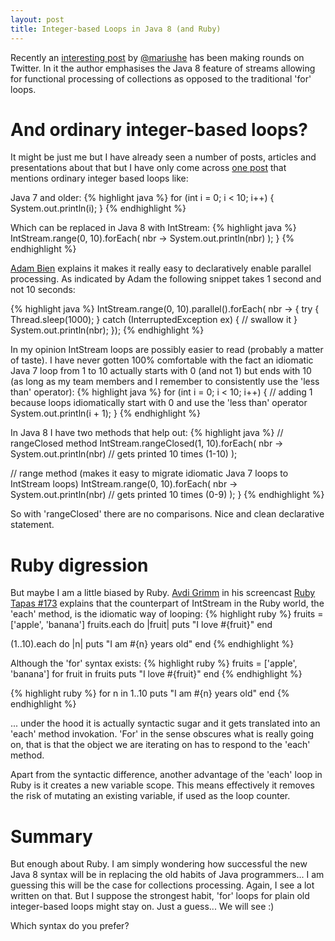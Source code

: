 ```yaml
---
layout: post
title: Integer-based Loops in Java 8 (and Ruby)
---
```


Recently an [interesting post](http://www.deadcoderising.com/java-8-no-more-loops) by [@mariushe](https://twitter.com/mariushe) has been making rounds on Twitter. In it the author emphasises the Java 8 feature of streams allowing for functional processing of collections as opposed to the traditional 'for' loops.

# And ordinary integer-based loops?

It might be just me but I have already seen a number of posts, articles and presentations about that but I have only come across [one post](http://www.adam-bien.com/roller/abien/entry/java_8_from_ordinary_for) that mentions ordinary integer based loops like:

Java 7 and older:
{% highlight java %}
for (int i = 0; i < 10; i++) {
  System.out.println(i);
}
{% endhighlight %}


Which can be replaced in Java 8 with IntStream:
{% highlight java %}
  IntStream.range(0, 10).forEach(
    nbr -> System.out.println(nbr)
  );
}
{% endhighlight %}

[Adam Bien](https://twitter.com/AdamBien) explains it makes it really easy to declaratively enable parallel processing. As indicated by Adam the following snippet takes 1 second and not 10 seconds:

{% highlight java %}
  IntStream.range(0, 10).parallel().forEach( nbr -> {
    try {
      Thread.sleep(1000);
    } catch (InterruptedException ex) {
      // swallow it
    }
    System.out.println(nbr);
  });
{% endhighlight %}


In my opinion IntStream loops are possibly easier to read (probably a matter of taste). I have never gotten 100% comfortable with the fact an idiomatic Java 7 loop from 1 to 10 actually starts with 0 (and not 1) but ends with 10 (as long as my team members and I remember to consistently use the 'less than' operator):
{% highlight java %}
for (int i = 0; i < 10; i++) {
  // adding 1 because loops idiomatically start with 0 and use the 'less than' operator
  System.out.println(i + 1);
}
{% endhighlight %}

In Java 8 I have two methods that help out:
{% highlight java %}
  // rangeClosed method
  IntStream.rangeClosed(1, 10).forEach(
    nbr -> System.out.println(nbr) // gets printed 10 times (1-10)
  );

  // range method (makes it easy to migrate idiomatic Java 7 loops to IntStream loops)
  IntStream.range(0, 10).forEach(
    nbr -> System.out.println(nbr) // gets printed 10 times (0-9)
  );
}
{% endhighlight %}

So with 'rangeClosed' there are no comparisons. Nice and clean declarative statement.


# Ruby digression
But maybe I am a little biased by Ruby. [Avdi Grimm](https://twitter.com/avdi) in his screencast [Ruby Tapas #173](http://www.rubytapas.com/episodes/173-for) explains that the counterpart of IntStream in the Ruby world, the 'each' method, is the idiomatic way of looping:
{% highlight ruby %}
fruits = ['apple', 'banana']
fruits.each do |fruit|
  puts "I love #{fruit}"
end

(1..10).each do |n|
  puts "I am #{n} years old"
end
{% endhighlight %}


Although the 'for' syntax exists:
{% highlight ruby %}
fruits = ['apple', 'banana']
for fruit in fruits
  puts "I love #{fruit}"
end
{% endhighlight %}

{% highlight ruby %}
for n in 1..10
  puts "I am #{n} years old"
end
{% endhighlight %}


... under the hood it is actually syntactic sugar and it gets translated into an 'each' method invokation. 'For' in the sense obscures what is really going on, that is that the object we are iterating on has to respond to the 'each' method.

Apart from the syntactic difference, another advantage of the 'each' loop in Ruby is it creates a new variable scope. This means effectively it removes the risk of mutating an existing variable, if used as the loop counter.


# Summary
But enough about Ruby. I am simply wondering how successful the new Java 8 syntax will be in replacing the old habits of Java programmers... I am guessing this will be the case for collections processing. Again, I see a lot written on that. But I suppose the strongest habit, 'for' loops for plain old integer-based loops might stay on. Just a guess... We will see :)

Which syntax do you prefer?
